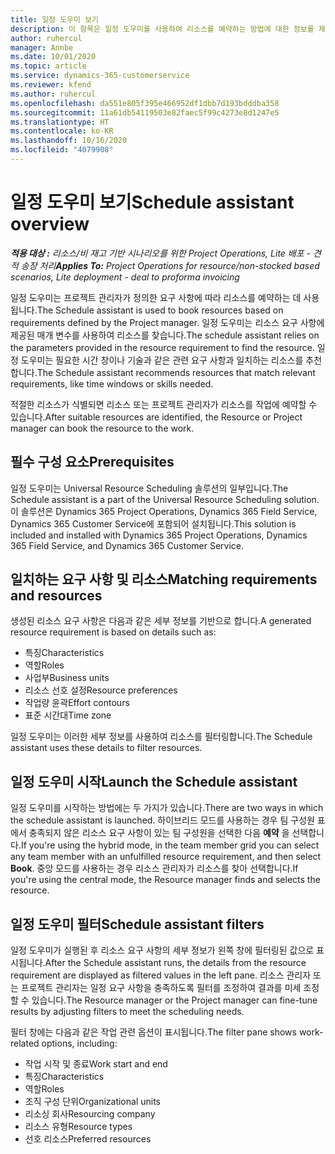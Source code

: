 ```yaml
---
title: 일정 도우미 보기
description: 이 항목은 일정 도우미를 사용하여 리소스를 예약하는 방법에 대한 정보를 제공합니다.
author: ruhercul
manager: Annbe
ms.date: 10/01/2020
ms.topic: article
ms.service: dynamics-365-customerservice
ms.reviewer: kfend
ms.author: ruhercul
ms.openlocfilehash: da551e805f395e466952df1dbb7d193bdddba358
ms.sourcegitcommit: 11a61db54119503e82faec5f99c4273e8d1247e5
ms.translationtype: HT
ms.contentlocale: ko-KR
ms.lasthandoff: 10/16/2020
ms.locfileid: "4079908"
---
```

# <a name="schedule-assistant-overview"></a><span data-ttu-id="a50f4-103">일정 도우미 보기</span><span class="sxs-lookup"><span data-stu-id="a50f4-103">Schedule assistant overview</span></span>

<span data-ttu-id="a50f4-104">_**적용 대상 :** 리소스/비 재고 기반 시나리오를 위한 Project Operations, Lite 배포 - 견적 송장 처리_</span><span class="sxs-lookup"><span data-stu-id="a50f4-104">_**Applies To:** Project Operations for resource/non-stocked based scenarios, Lite deployment - deal to proforma invoicing_</span></span>

<span data-ttu-id="a50f4-105">일정 도우미는 프로젝트 관리자가 정의한 요구 사항에 따라 리소스를 예약하는 데 사용됩니다.</span><span class="sxs-lookup"><span data-stu-id="a50f4-105">The Schedule assistant is used to book resources based on requirements defined by the Project manager.</span></span> <span data-ttu-id="a50f4-106">일정 도우미는 리소스 요구 사항에 제공된 매개 변수를 사용하여 리소스를 찾습니다.</span><span class="sxs-lookup"><span data-stu-id="a50f4-106">The schedule assistant relies on the parameters provided in the resource requirement to find the resource.</span></span> <span data-ttu-id="a50f4-107">일정 도우미는 필요한 시간 창이나 기술과 같은 관련 요구 사항과 일치하는 리소스를 추천합니다.</span><span class="sxs-lookup"><span data-stu-id="a50f4-107">The Schedule assistant recommends resources that match relevant requirements, like time windows or skills needed.</span></span>

<span data-ttu-id="a50f4-108">적절한 리소스가 식별되면 리소스 또는 프로젝트 관리자가 리소스를 작업에 예약할 수 있습니다.</span><span class="sxs-lookup"><span data-stu-id="a50f4-108">After suitable resources are identified, the Resource or Project manager can book the resource to the work.</span></span>

## <a name="prerequisites"></a><span data-ttu-id="a50f4-109">필수 구성 요소</span><span class="sxs-lookup"><span data-stu-id="a50f4-109">Prerequisites</span></span>

<span data-ttu-id="a50f4-110">일정 도우미는 Universal Resource Scheduling 솔루션의 일부입니다.</span><span class="sxs-lookup"><span data-stu-id="a50f4-110">The Schedule assistant is a part of the Universal Resource Scheduling solution.</span></span> <span data-ttu-id="a50f4-111">이 솔루션은 Dynamics 365 Project Operations, Dynamics 365 Field Service, Dynamics 365 Customer Service에 포함되어 설치됩니다.</span><span class="sxs-lookup"><span data-stu-id="a50f4-111">This solution is included and installed with Dynamics 365 Project Operations, Dynamics 365 Field Service, and Dynamics 365 Customer Service.</span></span>

## <a name="matching-requirements-and-resources"></a><span data-ttu-id="a50f4-112">일치하는 요구 사항 및 리소스</span><span class="sxs-lookup"><span data-stu-id="a50f4-112">Matching requirements and resources</span></span>

<span data-ttu-id="a50f4-113">생성된 리소스 요구 사항은 다음과 같은 세부 정보를 기반으로 합니다.</span><span class="sxs-lookup"><span data-stu-id="a50f4-113">A generated resource requirement is based on details such as:</span></span>

-   <span data-ttu-id="a50f4-114">특징</span><span class="sxs-lookup"><span data-stu-id="a50f4-114">Characteristics</span></span>
-   <span data-ttu-id="a50f4-115">역할</span><span class="sxs-lookup"><span data-stu-id="a50f4-115">Roles</span></span>
-   <span data-ttu-id="a50f4-116">사업부</span><span class="sxs-lookup"><span data-stu-id="a50f4-116">Business units</span></span>
-   <span data-ttu-id="a50f4-117">리소스 선호 설정</span><span class="sxs-lookup"><span data-stu-id="a50f4-117">Resource preferences</span></span>
-   <span data-ttu-id="a50f4-118">작업량 윤곽</span><span class="sxs-lookup"><span data-stu-id="a50f4-118">Effort contours</span></span>
-   <span data-ttu-id="a50f4-119">표준 시간대</span><span class="sxs-lookup"><span data-stu-id="a50f4-119">Time zone</span></span>

<span data-ttu-id="a50f4-120">일정 도우미는 이러한 세부 정보를 사용하여 리소스를 필터링합니다.</span><span class="sxs-lookup"><span data-stu-id="a50f4-120">The Schedule assistant uses these details to filter resources.</span></span>

## <a name="launch-the-schedule-assistant"></a><span data-ttu-id="a50f4-121">일정 도우미 시작</span><span class="sxs-lookup"><span data-stu-id="a50f4-121">Launch the Schedule assistant</span></span>

<span data-ttu-id="a50f4-122">일정 도우미를 시작하는 방법에는 두 가지가 있습니다.</span><span class="sxs-lookup"><span data-stu-id="a50f4-122">There are two ways in which the schedule assistant is launched.</span></span> <span data-ttu-id="a50f4-123">하이브리드 모드를 사용하는 경우 팀 구성원 표에서 충족되지 않은 리소스 요구 사항이 있는 팀 구성원을 선택한 다음 **예약** 을 선택합니다.</span><span class="sxs-lookup"><span data-stu-id="a50f4-123">If you're using the hybrid mode, in the team member grid you can select any team member with an unfulfilled resource requirement, and then select **Book**.</span></span> <span data-ttu-id="a50f4-124">중앙 모드를 사용하는 경우 리소스 관리자가 리소스를 찾아 선택합니다.</span><span class="sxs-lookup"><span data-stu-id="a50f4-124">If you're using the central mode, the Resource manager finds and selects the resource.</span></span>

## <a name="schedule-assistant-filters"></a><span data-ttu-id="a50f4-125">일정 도우미 필터</span><span class="sxs-lookup"><span data-stu-id="a50f4-125">Schedule assistant filters</span></span>

<span data-ttu-id="a50f4-126">일정 도우미가 실행된 후 리소스 요구 사항의 세부 정보가 왼쪽 창에 필터링된 값으로 표시됩니다.</span><span class="sxs-lookup"><span data-stu-id="a50f4-126">After the Schedule assistant runs, the details from the resource requirement are displayed as filtered values in the left pane.</span></span> <span data-ttu-id="a50f4-127">리소스 관리자 또는 프로젝트 관리자는 일정 요구 사항을 충족하도록 필터를 조정하여 결과를 미세 조정할 수 있습니다.</span><span class="sxs-lookup"><span data-stu-id="a50f4-127">The Resource manager or the Project manager can fine-tune results by adjusting filters to meet the scheduling needs.</span></span>

<span data-ttu-id="a50f4-128">필터 창에는 다음과 같은 작업 관련 옵션이 표시됩니다.</span><span class="sxs-lookup"><span data-stu-id="a50f4-128">The filter pane shows work-related options, including:</span></span>

-   <span data-ttu-id="a50f4-129">작업 시작 및 종료</span><span class="sxs-lookup"><span data-stu-id="a50f4-129">Work start and end</span></span>
-   <span data-ttu-id="a50f4-130">특징</span><span class="sxs-lookup"><span data-stu-id="a50f4-130">Characteristics</span></span>
-   <span data-ttu-id="a50f4-131">역할</span><span class="sxs-lookup"><span data-stu-id="a50f4-131">Roles</span></span>
-   <span data-ttu-id="a50f4-132">조직 구성 단위</span><span class="sxs-lookup"><span data-stu-id="a50f4-132">Organizational units</span></span>
-   <span data-ttu-id="a50f4-133">리소싱 회사</span><span class="sxs-lookup"><span data-stu-id="a50f4-133">Resourcing company</span></span>
-   <span data-ttu-id="a50f4-134">리소스 유형</span><span class="sxs-lookup"><span data-stu-id="a50f4-134">Resource types</span></span>
-   <span data-ttu-id="a50f4-135">선호 리소스</span><span class="sxs-lookup"><span data-stu-id="a50f4-135">Preferred resources</span></span>

